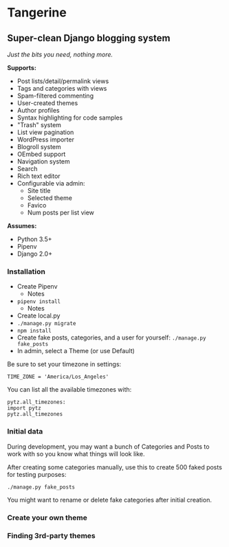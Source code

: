 # Tangerine

## Super-clean Django blogging system

*Just the bits you need, nothing more.*

**Supports:**

- Post lists/detail/permalink views
- Tags and categories with views
- Spam-filtered commenting
- User-created themes
- Author profiles
- Syntax highlighting for code samples
- "Trash" system
- List view pagination
- WordPress importer
- Blogroll system
- OEmbed support
- Navigation system
- Search
- Rich text editor
- Configurable via admin:
    - Site title
    - Selected theme
    - Favico
    - Num posts per list view

**Assumes:**
- Python 3.5+
- Pipenv
- Django 2.0+

### Installation

- Create Pipenv
    - Notes
- `pipenv install`
    - Notes
- Create local.py
- `./manage.py migrate`
- `npm install`
- Create fake posts, categories, and a user for yourself: `./manage.py fake_posts`
- In admin, select a Theme (or use Default)

Be sure to set your timezone in settings:

`TIME_ZONE = 'America/Los_Angeles'`

You can list all the available timezones with:

```
pytz.all_timezones:
import pytz
pytz.all_timezones
```
### Initial data

During development, you may want a bunch of Categories and Posts to work with so you know what things will look like.

After creating some categories manually, use this to create 500 faked posts for testing purposes:

`./manage.py fake_posts`

 You might want to rename or delete fake categories after initial creation.

### Create your own theme

### Finding 3rd-party themes
